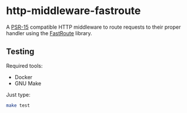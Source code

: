 # http-middleware-fastroute

A [PSR-15](https://www.php-fig.org/psr/psr-15/) compatible HTTP middleware
to route requests to their proper handler using the
[FastRoute](https://github.com/nikic/FastRoute) library.

## Testing

Required tools:

- Docker
- GNU Make

Just type:

```sh
make test
```

